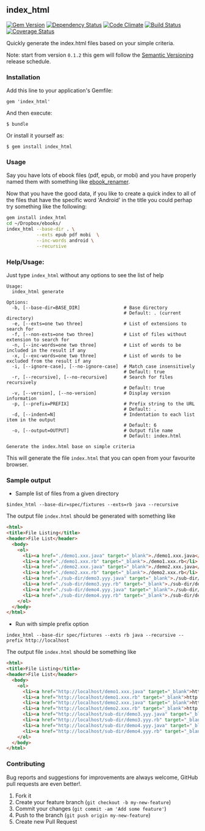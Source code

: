 ## index_html

[![Gem Version](https://badge.fury.io/rb/index_html.svg)][gem]
[![Dependency Status](https://gemnasium.com/agilecreativity/index_html.png)][gemnasium]
[![Code Climate](https://codeclimate.com/github/agilecreativity/index_html.png)][codeclimate]
[![Build Status](https://secure.travis-ci.org/agilecreativity/index_html.png)][travis-ci]
[![Coverage Status](https://coveralls.io/repos/agilecreativity/index_html/badge.png)][coveralls]

[gem]: http://badge.fury.io/rb/index_html
[gemnasium]: https://gemnasium.com/agilecreativity/index_html
[codeclimate]: https://codeclimate.com/github/agilecreativity/index_html
[travis-ci]: http://travis-ci.org/agilecreativity/index_html
[coveralls]: https://coveralls.io/r/agilecreativity/index_html

Quickly generate the index.html files based on your simple criteria.

Note: start from version `0.1.2` this gem will follow the [Semantic Versioning][] release schedule.

### Installation

Add this line to your application's Gemfile:

    gem 'index_html'

And then execute:

    $ bundle

Or install it yourself as:

    $ gem install index_html

### Usage

Say you have lots of ebook files (pdf, epub, or mobi) and you have properly named them
with something like [ebook_renamer][].

Now that you have the good data, if you like to create a quick index to all of the files
that have the specific word 'Android' in the title you could perhap try something like the following:

```sh
gem install index_html
cd ~/Dropbox/ebooks/
index_html --base-dir . \
           --exts epub pdf mobi  \
           --inc-words android \
           --recursive
```

### Help/Usage:

Just type `index_html` without any options to see the list of help

```
Usage:
  index_html generate

Options:
  -b, [--base-dir=BASE_DIR]                # Base directory
                                           # Default: . (current directory)
  -e, [--exts=one two three]               # List of extensions to search for
  -f, [--non-exts=one two three]           # List of files without extension to search for
  -n, [--inc-words=one two three]          # List of words to be included in the result if any
  -x, [--exc-words=one two three]          # List of words to be excluded from the result if any
  -i, [--ignore-case], [--no-ignore-case]  # Match case insensitively
                                           # Default: true
  -r, [--recursive], [--no-recursive]      # Search for files recursively
                                           # Default: true
  -v, [--version], [--no-version]          # Display version information
  -p, [--prefix=PREFIX]                    # Prefix string to the URL
                                           # Default: .
  -d, [--indent=N]                         # Indentation to each list item in the output
                                           # Default: 6
  -o, [--output=OUTPUT]                    # Output file name
                                           # Default: index.html

Generate the index.html base on simple criteria
```

This will generate the file `index.html` that you can open from your favourite browser.

### Sample output

- Sample list of files from a given directory

```shell
$index_html --base-dir=spec/fixtures --exts=rb java --recursive
```
The output file `index.html` should be generated with something like

```html
<html>
<title>File Listing</title>
<header>File List</header>
  <body>
    <ol>
      <li><a href="./demo1.xxx.java" target="_blank">./demo1.xxx.java</li>
      <li><a href="./demo1.xxx.rb" target="_blank">./demo1.xxx.rb</li>
      <li><a href="./demo2.xxx.java" target="_blank">./demo2.xxx.java</li>
      <li><a href="./demo2.xxx.rb" target="_blank">./demo2.xxx.rb</li>
      <li><a href="./sub-dir/demo3.yyy.java" target="_blank">./sub-dir/demo3.yyy.java</li>
      <li><a href="./sub-dir/demo3.yyy.rb" target="_blank">./sub-dir/demo3.yyy.rb</li>
      <li><a href="./sub-dir/demo4.yyy.java" target="_blank">./sub-dir/demo4.yyy.java</li>
      <li><a href="./sub-dir/demo4.yyy.rb" target="_blank">./sub-dir/demo4.yyy.rb</li>
    </ol>
  </body>
</html>
```
- Run with simple prefix option

```shell
index_html --base-dir spec/fixtures --exts rb java --recursive --prefix http://localhost
```

The output file `index.html` should be something like

```html
<html>
<title>File Listing</title>
<header>File List</header>
  <body>
    <ol>
      <li><a href="http://localhost/demo1.xxx.java" target="_blank">http://localhost/demo1.xxx.java</li>
      <li><a href="http://localhost/demo1.xxx.rb" target="_blank">http://localhost/demo1.xxx.rb</li>
      <li><a href="http://localhost/demo2.xxx.java" target="_blank">http://localhost/demo2.xxx.java</li>
      <li><a href="http://localhost/demo2.xxx.rb" target="_blank">http://localhost/demo2.xxx.rb</li>
      <li><a href="http://localhost/sub-dir/demo3.yyy.java" target="_blank">http:/localhost/sub-dir/demo3.yyy.java</li>
      <li><a href="http://localhost/sub-dir/demo3.yyy.rb" target="_blank">http://localhost/sub-dir/demo3.yyy.rb</li>
      <li><a href="http://localhost/sub-dir/demo4.yyy.java" target="_blank">http://localhost/sub-dir/demo4.yyy.java</li>
      <li><a href="http://localhost/sub-dir/demo4.yyy.rb" target="_blank">http://localhost/sub-dir/demo4.yyy.rb</li>
    </ol>
  </body>
</html>
```
### Contributing

Bug reports and suggestions for improvements are always welcome,
GitHub pull requests are even better!.

1. Fork it
2. Create your feature branch (`git checkout -b my-new-feature`)
3. Commit your changes (`git commit -am 'Add some feature'`)
4. Push to the branch (`git push origin my-new-feature`)
5. Create new Pull Request

[agile_utils]: https://rubygems.org/gems/agile_utils
[code_lister]: https://rubygems.org/gems/code_lister
[ebook_renamer]: https://rubygems.org/gems/ebook_renamer
[rubocop]: https://github.com/bbatsov/rubocop
[Semantic Versioning]: http://semver.org
